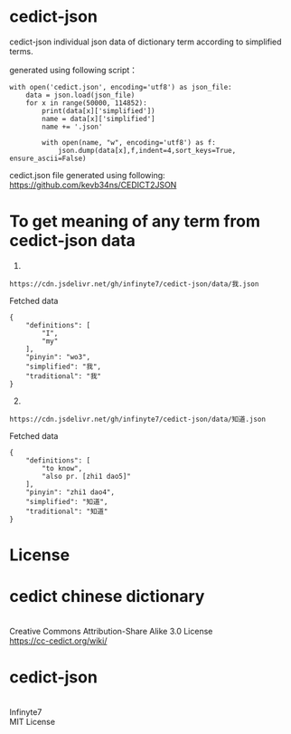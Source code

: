 # cedict-json

cedict-json individual json data of dictionary term according to simplified terms.

generated using following script：
```
with open('cedict.json', encoding='utf8') as json_file:
    data = json.load(json_file)
    for x in range(50000, 114852):
        print(data[x]['simplified'])
        name = data[x]['simplified']
        name += '.json'
        
        with open(name, "w", encoding='utf8') as f:
            json.dump(data[x],f,indent=4,sort_keys=True, ensure_ascii=False)
```
 
cedict.json file generated using following:
<br>https://github.com/kevb34ns/CEDICT2JSON

# To get meaning of any term from cedict-json data
1.
```
https://cdn.jsdelivr.net/gh/infinyte7/cedict-json/data/我.json
```
Fetched data
```
{
    "definitions": [
        "I",
        "my"
    ],
    "pinyin": "wo3",
    "simplified": "我",
    "traditional": "我"
}
```
2.
```
https://cdn.jsdelivr.net/gh/infinyte7/cedict-json/data/知道.json
```
Fetched data
```
{
    "definitions": [
        "to know",
        "also pr. [zhi1 dao5]"
    ],
    "pinyin": "zhi1 dao4",
    "simplified": "知道",
    "traditional": "知道"
}
```

# License
# cedict chinese dictionary
<br>Creative Commons Attribution-Share Alike 3.0 License
<br>https://cc-cedict.org/wiki/

# cedict-json
<br>Infinyte7
<br>MIT License
